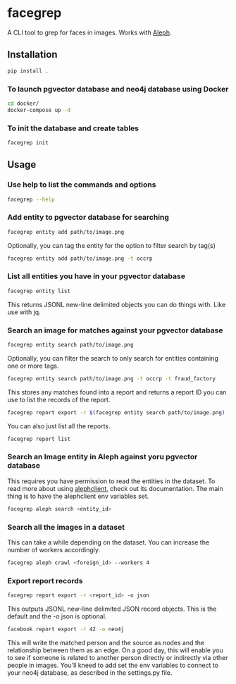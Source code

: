 # facegrep

A CLI tool to grep for faces in images. Works with [Aleph](https://github.com/alephdata/aleph).

## Installation

```sh
pip install .
```

### To launch pgvector database and neo4j database using Docker

```sh
cd docker/
docker-compose up -d
```

### To init the database and create tables

```sh
facegrep init
```

## Usage

### Use help to list the commands and options

```sh
facegrep --help
```

### Add entity to pgvector database for searching

```sh
facegrep entity add path/to/image.png
```

Optionally, you can  tag the entity for the option to filter search by tag(s)

```sh
facegrep entity add path/to/image.png -t occrp
```

### List all entities you have in your pgvector database

```sh
facegrep entity list
```

This returns JSONL new-line delimited objects you can do things with. Like use with jq.

### Search an image for matches against your pgvector database

```sh
facegrep entity search path/to/image.png
```

Optionally, you can filter the search to only search for entities containing one or more tags.

```sh
facegrep entity search path/to/image.png -t occrp -t fraud_factory
```

This stores any matches found into a report and returns a report ID you can use to list the records of the report.

```sh
facegrep report export -r $(facegrep entity search path/to/image.png)
```

You can also just list all the reports.

```sh
facegrep report list
```

### Search an Image entity in Aleph against yoru pgvector database

This requires you have permission to read the entities in the dataset. To read more about using [alephclient](https://docs.alephdata.org/developers/alephclient), check out its documentation. The main thing is to have the alephclient env variables set.

```sh
facegrep aleph search <entity_id>
````

### Search all the images in a dataset

This can take a while depending on the dataset. You can increase the number of workers accordingly.

```sh
facegrep aleph crawl <foreign_id> --workers 4
```

### Export report records

```sh
facegrep report export -r <report_id> -o json
```

This outputs JSONL new-line delimited JSON record objects. This is the default and the -o json is optional.

```sh
facebook report export -r 42 -o neo4j
```

This will write the matched person and the source as nodes and the relationship between them as an edge. On a good day, this will enable you to see if someone is related to another person directly or indirectly via other people in images. You'll kneed to add set the env variables to connect to your neo4j database, as described in the settings.py file.

